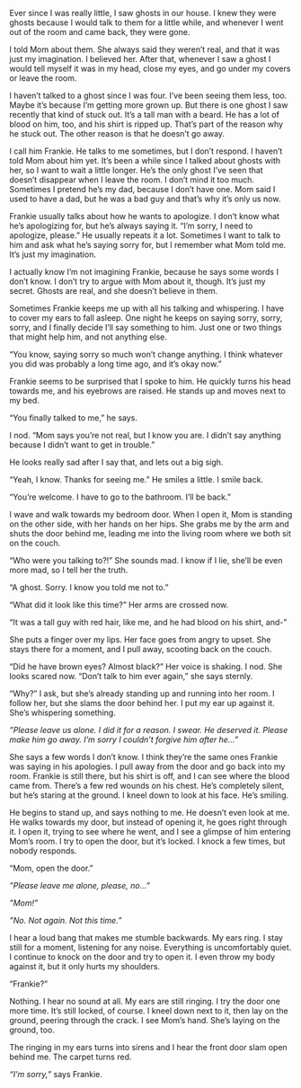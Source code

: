 Ever since I was really little, I saw ghosts in our house. I knew they were ghosts because I would talk to them for a little while, and whenever I went out of the room and came back, they were gone.

I told Mom about them. She always said they weren’t real, and that it was just my imagination. I believed her. After that, whenever I saw a ghost I would tell myself it was in my head, close my eyes, and go under my covers or leave the room. 

I haven’t talked to a ghost since I was four. I’ve been seeing them less, too. Maybe it’s because I’m getting more grown up. But there is one ghost I saw recently that kind of stuck out. It’s a tall man with a beard. He has a lot of blood on him, too, and his shirt is ripped up. That’s part of the reason why he stuck out. The other reason is that he doesn’t go away.

I call him Frankie. He talks to me sometimes, but I don’t respond. I haven’t told Mom about him yet. It’s been a while since I talked about ghosts with her, so I want to wait a little longer. He’s the only ghost I’ve seen that doesn’t disappear when I leave the room. I don’t mind it too much. Sometimes I pretend he’s my dad, because I don’t have one. Mom said I used to have a dad, but he was a bad guy and that’s why it’s only us now.

Frankie usually talks about how he wants to apologize. I don’t know what he’s apologizing for, but he’s always saying it. “I’m sorry, I need to apologize, please.” He usually repeats it a lot. Sometimes I want to talk to him and ask what he’s saying sorry for, but I remember what Mom told me. It’s just my imagination.

I actually know I’m not imagining Frankie, because he says some words I don’t know. I don’t try to argue with Mom about it, though. It’s just my secret. Ghosts are real, and she doesn’t believe in them.

Sometimes Frankie keeps me up with all his talking and whispering. I have to cover my ears to fall asleep. One night he keeps on saying sorry, sorry, sorry, and I finally decide I’ll say something to him. Just one or two things that might help him, and not anything else.

“You know, saying sorry so much won’t change anything. I think whatever you did was probably a long time ago, and it’s okay now.”

Frankie seems to be surprised that I spoke to him. He quickly turns his head towards me, and his eyebrows are raised. He stands up and moves next to my bed.

“You finally talked to me,” he says.

I nod. “Mom says you’re not real, but I know you are. I didn’t say anything because I didn’t want to get in trouble.”

He looks really sad after I say that, and lets out a big sigh.

“Yeah, I know. Thanks for seeing me.” He smiles a little. I smile back.

“You’re welcome. I have to go to the bathroom. I’ll be back.”

I wave and walk towards my bedroom door. When I open it, Mom is standing on the other side, with her hands on her hips. She grabs me by the arm and shuts the door behind me, leading me into the living room where we both sit on the couch.

“Who were you talking to?!” She sounds mad. I know if I lie, she’ll be even more mad, so I tell her the truth.

“A ghost. Sorry. I know you told me not to.”

“What did it look like this time?” Her arms are crossed now.

“It was a tall guy with red hair, like me, and he had blood on his shirt, and-”

She puts a finger over my lips. Her face goes from angry to upset. She stays there for a moment, and I pull away, scooting back on the couch.

“Did he have brown eyes? Almost black?” Her voice is shaking. I nod. She looks scared now. “Don’t talk to him ever again,” she says sternly.

“Why?” I ask, but she’s already standing up and running into her room. I follow her, but she slams the door behind her. I put my ear up against it. She’s whispering something.

*”Please leave us alone. I did it for a reason. I swear. He deserved it. Please make him go away. I’m sorry I couldn’t forgive him after he...”*

She says a few words I don’t know. I think they’re the same ones Frankie was saying in his apologies. I pull away from the door and go back into my room. Frankie is still there, but his shirt is off, and I can see where the blood came from. There’s a few red wounds on his chest. He’s completely silent, but he’s staring at the ground. I kneel down to look at his face. He’s smiling.

He begins to stand up, and says nothing to me. He doesn’t even look at me. He walks towards my door, but instead of opening it, he goes right through it. I open it, trying to see where he went, and I see a glimpse of him entering Mom’s room. I try to open the door, but it’s locked. I knock a few times, but nobody responds.

“Mom, open the door.”

*”Please leave me alone, please, no…”*

*”Mom!”*

*”No. Not again. Not this time.”*

I hear a loud bang that makes me stumble backwards. My ears ring. I stay still for a moment, listening for any noise. Everything is uncomfortably quiet. I continue to knock on the door and try to open it. I even throw my body against it, but it only hurts my shoulders.

“Frankie?”

Nothing. I hear no sound at all. My ears are still ringing. I try the door one more time. It’s still locked, of course. I kneel down next to it, then lay on the ground, peering through the crack. I see Mom’s hand. She’s laying on the ground, too.

The ringing in my ears turns into sirens and I hear the front door slam open behind me. The carpet turns red.

*“I’m sorry,”* says Frankie.